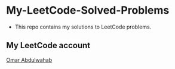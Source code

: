 # My-LeetCode-Solved-Problems
- This repo contains my solutions to LeetCode problems.

## My LeetCode account
[Omar Abdulwahab](https://leetcode.com/omar_abdulwahab/)
